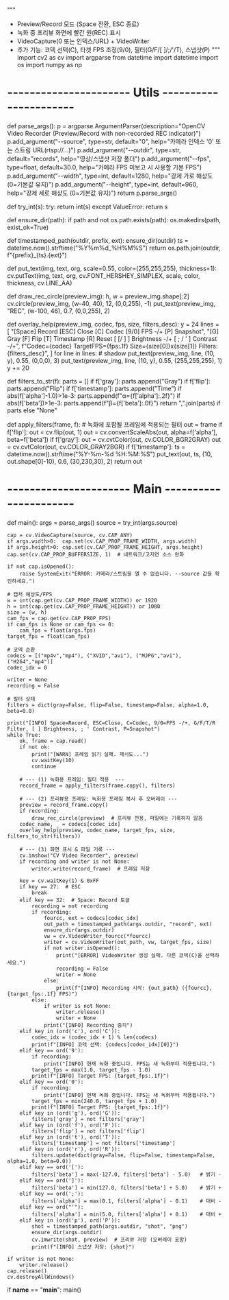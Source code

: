 
"""
- Preview/Record 모드 (Space 전환, ESC 종료)
- 녹화 중 프리뷰 화면에 빨간 원(REC) 표시
- VideoCapture(0 또는 인덱스/URL) + VideoWriter
- 추가 기능: 코덱 선택(C), 타겟 FPS 조정(9/0), 필터(G/F/[ ]/;/'/T), 스냅샷(P)
"""
import cv2 as cv
import argparse
from datetime import datetime
import os
import numpy as np

# ---------------------- Utils ----------------------
def parse_args():
    p = argparse.ArgumentParser(description="OpenCV Video Recorder (Preview/Record with non-recorded REC indicator)")
    p.add_argument("--source", type=str, default="0", help="카메라 인덱스 '0' 또는 스트림 URL(rtsp://...)")
    p.add_argument("--outdir", type=str, default="records", help="영상/스냅샷 저장 폴더")
    p.add_argument("--fps", type=float, default=30.0, help="카메라 FPS 미보고 시 사용할 기본 FPS")
    p.add_argument("--width", type=int, default=1280, help="강제 가로 해상도 (0=기본값 유지)")
    p.add_argument("--height", type=int, default=960, help="강제 세로 해상도 (0=기본값 유지)")
    return p.parse_args()

def try_int(s):
    try:
        return int(s)
    except ValueError:
        return s

def ensure_dir(path):
    if path and not os.path.exists(path):
        os.makedirs(path, exist_ok=True)

def timestamped_path(outdir, prefix, ext):
    ensure_dir(outdir)
    ts = datetime.now().strftime("%Y%m%d_%H%M%S")
    return os.path.join(outdir, f"{prefix}_{ts}.{ext}")

def put_text(img, text, org, scale=0.55, color=(255,255,255), thickness=1):
    cv.putText(img, text, org, cv.FONT_HERSHEY_SIMPLEX, scale, color, thickness, cv.LINE_AA)

def draw_rec_circle(preview_img):
    h, w = preview_img.shape[:2]
    cv.circle(preview_img, (w-40, 40), 12, (0,0,255), -1)
    put_text(preview_img, "REC", (w-100, 46), 0.7, (0,0,255), 2)

def overlay_help(preview_img, codec, fps, size, filters_desc):
    y = 24
    lines = [
        "[Space] Record   [ESC] Close   [C] Codec   [9/0] FPS -/+   [P] Snapshot",
        "[G] Gray   [F] Flip   [T] Timestamp   [R] Reset   [ [/ ] ] Brightness -/+   [ ; / ' ] Contrast -/+",
        f"Codec={codec}  TargetFPS={fps:.1f}  Size={size[0]}x{size[1]}  Filters: {filters_desc}",
    ]
    for line in lines:
        # shadow
        put_text(preview_img, line, (10, y), 0.55, (0,0,0), 3)
        put_text(preview_img, line, (10, y), 0.55, (255,255,255), 1)
        y += 20

def filters_to_str(f):
    parts = []
    if f['gray']: parts.append("Gray")
    if f['flip']: parts.append("Flip")
    if f['timestamp']: parts.append("Time")
    if abs(f['alpha']-1.0)>1e-3: parts.append(f"α={f['alpha']:.2f}")
    if abs(f['beta'])>1e-3: parts.append(f"β={f['beta']:.0f}")
    return ",".join(parts) if parts else "None"

def apply_filters(frame, f):
    # 녹화에 포함될 프레임에 적용되는 필터
    out = frame
    if f['flip']:
        out = cv.flip(out, 1)
    out = cv.convertScaleAbs(out, alpha=f['alpha'], beta=f['beta'])
    if f['gray']:
        out = cv.cvtColor(out, cv.COLOR_BGR2GRAY)
        out = cv.cvtColor(out, cv.COLOR_GRAY2BGR)
    if f['timestamp']:
        ts = datetime.now().strftime("%Y-%m-%d %H:%M:%S")
        put_text(out, ts, (10, out.shape[0]-10), 0.6, (30,230,30), 2)
    return out

# ---------------------- Main ----------------------
def main():
    args = parse_args()
    source = try_int(args.source)

    cap = cv.VideoCapture(source, cv.CAP_ANY)
    if args.width>0:  cap.set(cv.CAP_PROP_FRAME_WIDTH, args.width)
    if args.height>0: cap.set(cv.CAP_PROP_FRAME_HEIGHT, args.height)
    cap.set(cv.CAP_PROP_BUFFERSIZE, 1)  # 네트워크/고지연 소스 완화

    if not cap.isOpened():
        raise SystemExit("ERROR: 카메라/스트림을 열 수 없습니다. --source 값을 확인하세요.")

    # 캡처 해상도/FPS
    w = int(cap.get(cv.CAP_PROP_FRAME_WIDTH)) or 1920
    h = int(cap.get(cv.CAP_PROP_FRAME_HEIGHT)) or 1080
    size = (w, h)
    cam_fps = cap.get(cv.CAP_PROP_FPS)
    if cam_fps is None or cam_fps <= 0:
        cam_fps = float(args.fps)
    target_fps = float(cam_fps)

    # 코덱 순환
    codecs = [("mp4v","mp4"), ("XVID","avi"), ("MJPG","avi"), ("H264","mp4")]
    codec_idx = 0

    writer = None
    recording = False

    # 필터 상태
    filters = dict(gray=False, flip=False, timestamp=False, alpha=1.0, beta=0.0)

    print("[INFO] Space=Record, ESC=Close, C=Codec, 9/0=FPS -/+, G/F/T/R Filter, [ ] Brightness, ; ' Contrast, P=Snapshot")
    while True:
        ok, frame = cap.read()
        if not ok:
            print("[WARN] 프레임 읽기 실패. 재시도...")
            cv.waitKey(10)
            continue

        # --- (1) 녹화용 프레임: 필터 적용  ---
        record_frame = apply_filters(frame.copy(), filters)

        # --- (2) 프리뷰용 프레임: 녹화용 프레임 복사 후 오버레이 ---
        preview = record_frame.copy()
        if recording:
            draw_rec_circle(preview)  # 프리뷰 전용, 파일에는 기록하지 않음
        codec_name, _ = codecs[codec_idx]
        overlay_help(preview, codec_name, target_fps, size, filters_to_str(filters))

        # --- (3) 화면 표시 & 파일 기록 ---
        cv.imshow("CV Video Recorder", preview)
        if recording and writer is not None:
            writer.write(record_frame)  # 프레임 저장

        key = cv.waitKey(1) & 0xFF
        if key == 27:  # ESC
            break
        elif key == 32:  # Space: Record 토글
            recording = not recording
            if recording:
                fourcc, ext = codecs[codec_idx]
                out_path = timestamped_path(args.outdir, "record", ext)
                ensure_dir(args.outdir)
                vw = cv.VideoWriter_fourcc(*fourcc)
                writer = cv.VideoWriter(out_path, vw, target_fps, size)
                if not writer.isOpened():
                    print("[ERROR] VideoWriter 생성 실패. 다른 코덱(C)을 선택하세요.")
                    recording = False
                    writer = None
                else:
                    print(f"[INFO] Recording 시작: {out_path} ({fourcc}, {target_fps:.1f} FPS)")
            else:
                if writer is not None:
                    writer.release()
                    writer = None
                print("[INFO] Recording 중지")
        elif key in (ord('c'), ord('C')):
            codec_idx = (codec_idx + 1) % len(codecs)
            print(f"[INFO] 코덱 선택: {codecs[codec_idx][0]}")
        elif key == ord('9'):
            if recording:
                print("[INFO] 현재 녹화 중입니다. FPS는 새 녹화부터 적용됩니다.")
            target_fps = max(1.0, target_fps - 1.0)
            print(f"[INFO] Target FPS: {target_fps:.1f}")
        elif key == ord('0'):
            if recording:
                print("[INFO] 현재 녹화 중입니다. FPS는 새 녹화부터 적용됩니다.")
            target_fps = min(240.0, target_fps + 1.0)
            print(f"[INFO] Target FPS: {target_fps:.1f}")
        elif key in (ord('g'), ord('G')):
            filters['gray'] = not filters['gray']
        elif key in (ord('f'), ord('F')):
            filters['flip'] = not filters['flip']
        elif key in (ord('t'), ord('T')):
            filters['timestamp'] = not filters['timestamp']
        elif key in (ord('r'), ord('R')):
            filters.update(dict(gray=False, flip=False, timestamp=False, alpha=1.0, beta=0.0))
        elif key == ord('['):
            filters['beta'] = max(-127.0, filters['beta'] - 5.0)   # 밝기 -
        elif key == ord(']'):
            filters['beta'] = min(127.0, filters['beta'] + 5.0)    # 밝기 +
        elif key == ord(';'):
            filters['alpha'] = max(0.1, filters['alpha'] - 0.1)    # 대비 -
        elif key == ord("'"):
            filters['alpha'] = min(5.0, filters['alpha'] + 0.1)    # 대비 +
        elif key in (ord('p'), ord('P')):
            shot = timestamped_path(args.outdir, "shot", "png")
            ensure_dir(args.outdir)
            cv.imwrite(shot, preview)  # 프리뷰 저장 (오버레이 포함)
            print(f"[INFO] 스냅샷 저장: {shot}")

    if writer is not None:
        writer.release()
    cap.release()
    cv.destroyAllWindows()

if __name__ == "__main__":
    main()

